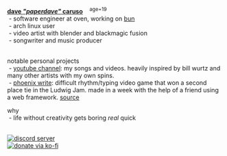 <!--
|    mmm check out all that ugly hardcoded formatting. we need
|    all these &nbsp;s in order to get the lists to appear as dashed,
|    which sure is a hack, but it turns out great in my opinion.
|   
|    i'm kinda a minimalist.
|   
|    also if you're reading this than you're probably someone
|    who admires me somewhat...
|    ...or at least this readme you find intriguing.
|   
|    i appreciate that. and i just want to say that i love you too
|    art is destined to rule the world <3
|                               -dave
-->
<div>
<b><a href="https://paperdave.net">dave <em>"paperdave"</em> caruso</a></b>&nbsp;&nbsp;&nbsp;&nbsp;<sup>age=19</sup><br/>
&nbsp;- software engineer at oven, working on <a href="https://bun.sh">bun</a><br/>
<!--
|    i gotta say, classes so far are either easy, or are related to calculus.
|    and the cs classes most of the time feel like the instructor doesnt actually
|    do real work in the industry but i have a pretty warped perspective on things.
-->
&nbsp;- arch linux user<br/>
<!--
|    i originally grabbed Ubuntu on my old two core 8gb ram laptop because windows
|    was so bad at existing and running itself without things going haywire.
|    one time, it was so bad that a windows update set the thing into a BSOD loop.
|
|    linux solved all that, but it also made it harder to do creative things like
|    video editing and music making. though at the time i didnt do either of those,
|    i just wanted to use google docs. later on i found fusion and you know the story.
|    
|    but sheesh that laptop's harddrive got so abused though. i installed windows
|    and linux DOZENS of times through its lifename. even tried macos a couple of
|    times via hackintosh stuff. all of that was so much fun. it sucks that i cant
|    try hackintosh on my new desktop, the RTX 3090 would be such a beast on that.
-->
<!-- &nbsp;- software developer; mostly web tech with typescript<br/> -->
<!--
|    listing every language you know is fucking stupid and pretty useless, but
|    since someone is going to want to know, i also know lua, python, java, and c++
|
|    you could also say i "know" c/rust/zig/c#/asm/mcfunction/brainfuck but i dont
|    use these as much as saying that i know them would imply, so it's kinda misleading
|    even java and c++ i cant truly say i KNOW because i havent really made anything
|    significant with them.
|
|    though i'd love to do some lower level programming with zig or rust soon.
|    maybe.
-->
&nbsp;- video artist with blender and blackmagic fusion<br/> <!--
|    for the love of god please do not ever install fusion yourself. its
|    a bad addiction for me. it runs so slow and if i had the time i would
|    write an alternative that fit my usecases of it and could have a viewport
|    that rendered in realtime.
-->
&nbsp;- songwriter and music producer<br/>
<!-- 
|    one thing i dont like about the music production world is they really really
|    love the mac. and windows. it makes sense to support those two operating systems
|    but im still a little salty that even under wine i cant get music stuff to "just
|    work" on linux. so i use windows for this. maybe when im rich and famous ill
|    actually buy into it and get a mac and iphone and all their products.
-->
<br/>
</div>

<!-- maybe ill add more behind the scenes info on these projects later. -->
notable personal projects<br/>
&nbsp;\- [youtube channel](https://youtube.com/paperdave): my songs and videos. heavily inspired by bill wurtz and many other artists with my own spins.<br/><!--
&nbsp;\- [scale of the universe](https://scaleofuniverse.com): modern remake of an educational flash app. i lead the development and manage hosting for a moderately sized userbase.<br/> -->
&nbsp;\- [phoenix write](https://paperdave.itch.io/phoenix-write): difficult rhythm/typing video game that won a second place tie in the Ludwig Jam. made in a week with the help of a friend using a web framework. [source](https://github.com/paperdave/phoenix-write)<br/>

why <br/>
&nbsp;\- life without creativity gets boring *real* quick <br/><br/>

<!-- thank you for reading this. -->

<div>
  <a href="https://paperdave.net/discord"><img alt="discord server" src="https://img.shields.io/discord/516410163230539837?color=5865f2&label=discord"></a><br> 
  <a href="https://ko-fi.com/paperdave"><img alt="donate via ko-fi" src="https://img.shields.io/badge/donate-ko--fi-ff69b4"></a>
</div>
